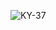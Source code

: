 ![KY-37](https://github.com/GgeraA/Links_AIOT/assets/142055522/b9904ed2-ec65-415d-8406-a9eab212613f)
